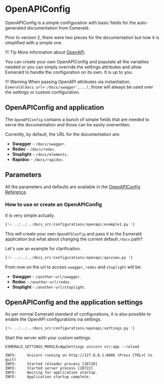 # OpenAPIConfig

OpenAPIConfig is a simple configuration with basic fields for the auto-generated documentation from Esmerald.

Prior to version 2, there were two pieces for the documentation but now it is simplified with a simple
one.

!!! Tip
    More information about
    <a href="https://swagger.io/" target='_blank'>OpenAPI</a>.

You can create your own OpenAPIConfig and populate all the variables needed or you can simply
override the settings attributes and allow Esmerald to handle the configuration on its own. It
is up to you.

!!! Warning
    When passing OpenAPI attributes via instantiation, `Esmerald(docs_url='/docs/swagger',...)`,
    those will always be used over the settings or custom configuration.

## OpenAPIConfig and application

The `OpenAPIConfig` contains a bunch of simple fields that are needed to serve the documentation
and those can be easily overwritten.

Currently, by default, the URL for the documentation are:

* **Swagger** - `/docs/swagger`.
* **Redoc** - `/docs/redoc`.
* **Stoplight** - `/docs/elements`.
* **Rapidoc** - `/docs/rapidoc`.

## Parameters

All the parameters and defaults are available in the [OpenAPIConfig Reference](../../references/configurations/openapi.md).

### How to use or create an OpenAPIConfig

It is very simple actually.

```python hl_lines="4 12"
{!> ../../../docs_src/configurations/openapi/example1.py !}
```

This will create your own `OpenAPIConfig` and pass it to the Esmerald application but what about changing the current
default `/docs` path?

Let's use an example for clarification.

```python
{!> ../../../docs_src/configurations/openapi/apiview.py !}
```

From now on the url to access `swagger`, `redoc` and `stoplight` will be:

* **Swagger** - `/another-url/swagger`.
* **Redoc** - `/another-url/redoc`.
* **Stoplight** - `/another-url/stoplight`.

## OpenAPIConfig and the application settings

As per normal Esmerald standard of configurations, it is also possible to enable the OpenAPI configurations via
settings.

```python
{!> ../../../docs_src/configurations/openapi/settings.py !}
```

Start the server with your custom settings.

```shell
ESMERALD_SETTINGS_MODULE=AppSettings uvicorn src:app --reload

INFO:     Uvicorn running on http://127.0.0.1:8000 (Press CTRL+C to quit)
INFO:     Started reloader process [28720]
INFO:     Started server process [28722]
INFO:     Waiting for application startup.
INFO:     Application startup complete.
```
